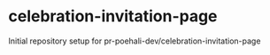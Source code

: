 # celebration-invitation-page

Initial repository setup for pr-poehali-dev/celebration-invitation-page